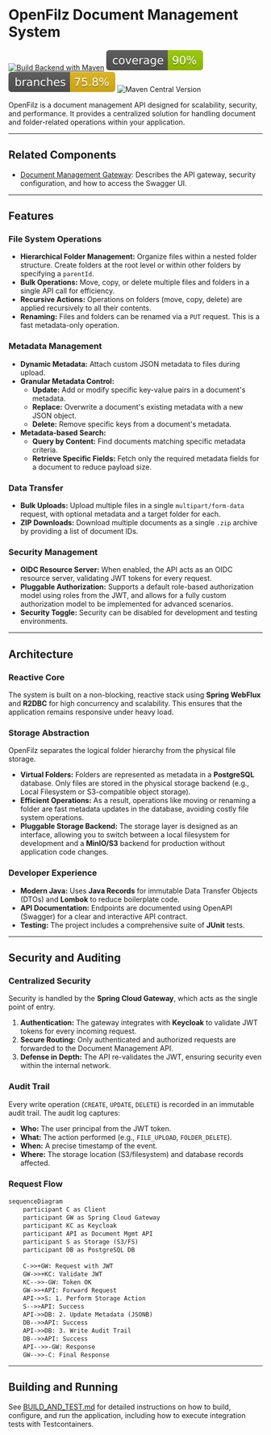 # OpenFilz Document Management System

[![Build Backend with Maven](https://github.com/openfilz/openfilz-core/actions/workflows/build-backend.yml/badge.svg)](https://github.com/openfilz/openfilz-core/actions/workflows/build-backend.yml)
![Jacoco Coverage](./.github/badges/jacoco.svg)
![Branches Coverage](./.github/badges/branches.svg)
![Maven Central Version](https://img.shields.io/maven-central/v/org.openfilz/openfilz-api?link=https%3A%2F%2Fcentral.sonatype.com%2Fnamespace%2Forg.openfilz)

OpenFilz is a document management API designed for scalability, security, and performance. It provides a centralized solution for handling document and folder-related operations within your application.

---

## Related Components

- [Document Management Gateway](./openfilz-gateway/README.md): Describes the API gateway, security configuration, and how to access the Swagger UI.

---

## Features

### File System Operations

- **Hierarchical Folder Management:** Organize files within a nested folder structure. Create folders at the root level or within other folders by specifying a `parentId`.
- **Bulk Operations:** Move, copy, or delete multiple files and folders in a single API call for efficiency.
- **Recursive Actions:** Operations on folders (move, copy, delete) are applied recursively to all their contents.
- **Renaming:** Files and folders can be renamed via a `PUT` request. This is a fast metadata-only operation.

### Metadata Management

- **Dynamic Metadata:** Attach custom JSON metadata to files during upload.
- **Granular Metadata Control:**
    - **Update:** Add or modify specific key-value pairs in a document's metadata.
    - **Replace:** Overwrite a document's existing metadata with a new JSON object.
    - **Delete:** Remove specific keys from a document's metadata.
- **Metadata-based Search:**
    - **Query by Content:** Find documents matching specific metadata criteria.
    - **Retrieve Specific Fields:** Fetch only the required metadata fields for a document to reduce payload size.

### Data Transfer

- **Bulk Uploads:** Upload multiple files in a single `multipart/form-data` request, with optional metadata and a target folder for each.
- **ZIP Downloads:** Download multiple documents as a single `.zip` archive by providing a list of document IDs.

### Security Management

- **OIDC Resource Server:** When enabled, the API acts as an OIDC resource server, validating JWT tokens for every request.
- **Pluggable Authorization:** Supports a default role-based authorization model using roles from the JWT, and allows for a fully custom authorization model to be implemented for advanced scenarios.
- **Security Toggle:** Security can be disabled for development and testing environments.

---

## Architecture

### Reactive Core

The system is built on a non-blocking, reactive stack using **Spring WebFlux** and **R2DBC** for high concurrency and scalability. This ensures that the application remains responsive under heavy load.

### Storage Abstraction

OpenFilz separates the logical folder hierarchy from the physical file storage.

- **Virtual Folders:** Folders are represented as metadata in a **PostgreSQL** database. Only files are stored in the physical storage backend (e.g., Local Filesystem or S3-compatible object storage).
- **Efficient Operations:** As a result, operations like moving or renaming a folder are fast metadata updates in the database, avoiding costly file system operations.
- **Pluggable Storage Backend:** The storage layer is designed as an interface, allowing you to switch between a local filesystem for development and a **MinIO/S3** backend for production without application code changes.

### Developer Experience

- **Modern Java:** Uses **Java Records** for immutable Data Transfer Objects (DTOs) and **Lombok** to reduce boilerplate code.
- **API Documentation:** Endpoints are documented using OpenAPI (Swagger) for a clear and interactive API contract.
- **Testing:** The project includes a comprehensive suite of **JUnit** tests.

---

## Security and Auditing

### Centralized Security

Security is handled by the **Spring Cloud Gateway**, which acts as the single point of entry.

1.  **Authentication:** The gateway integrates with **Keycloak** to validate JWT tokens for every incoming request.
2.  **Secure Routing:** Only authenticated and authorized requests are forwarded to the Document Management API.
3.  **Defense in Depth:** The API re-validates the JWT, ensuring security even within the internal network.

### Audit Trail

Every write operation (`CREATE`, `UPDATE`, `DELETE`) is recorded in an immutable audit trail. The audit log captures:

- **Who:** The user principal from the JWT token.
- **What:** The action performed (e.g., `FILE_UPLOAD`, `FOLDER_DELETE`).
- **When:** A precise timestamp of the event.
- **Where:** The storage location (S3/filesystem) and database records affected.

### Request Flow

```mermaid
sequenceDiagram
    participant C as Client
    participant GW as Spring Cloud Gateway
    participant KC as Keycloak
    participant API as Document Mgmt API
    participant S as Storage (S3/FS)
    participant DB as PostgreSQL DB

    C->>+GW: Request with JWT
    GW->>+KC: Validate JWT
    KC-->>-GW: Token OK
    GW->>+API: Forward Request
    API->>S: 1. Perform Storage Action
    S-->>API: Success
    API->>DB: 2. Update Metadata (JSONB)
    DB-->>API: Success
    API->>DB: 3. Write Audit Trail
    DB-->>API: Success
    API-->>-GW: Response
    GW-->>-C: Final Response
```

---

## Building and Running

See [BUILD_AND_TEST.md](BUILD_AND_TEST.md) for detailed instructions on how to build, configure, and run the application, including how to execute integration tests with Testcontainers.
